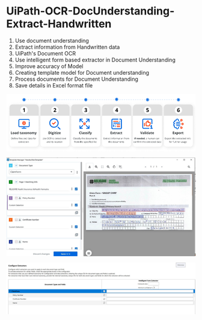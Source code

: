 # UiPath-OCR-DocUnderstanding-Extract-Handwritten

1. Use document understanding
2. Extract information from Handwritten data
3. UiPath's Document OCR
4. Use intelligent form based extractor in Document Understanding
5. Improve accuracy of Model
6. Creating template model for Document understanding
7. Process documents for Document Understanding
8. Save details in Excel format file

![alt text](https://github.com/bacdillon/UiPath-OCR-DocUnderstanding-Extract-Handwritten/blob/main/DU1.png)

![alt text](https://github.com/bacdillon/UiPath-OCR-DocUnderstanding-Extract-Handwritten/blob/main/01.JPG)

![alt text](https://github.com/bacdillon/UiPath-OCR-DocUnderstanding-Extract-Handwritten/blob/main/02.JPG)

